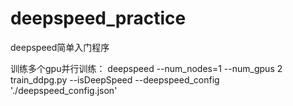 # deepspeed_practice
deepspeed简单入门程序

训练多个gpu并行训练：
deepspeed --num_nodes=1 --num_gpus 2 train_ddpg.py --isDeepSpeed --deepspeed_config './deepspeed_config.json'
